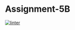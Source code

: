 # Assignment-5B
 [![linter](https://github.com/jayden-cellucci/Assignment-5B/workflows/linter/badge.svg)](https://github.com/marketplace/actions/super-linter)         

